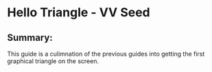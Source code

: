 # Hello Triangle - VV Seed

## Summary:

This guide is a culimnation of the previous guides into getting the first graphical triangle on the screen.
